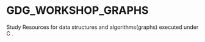 # GDG_WORKSHOP_GRAPHS
Study Resources for data structures and algorithms(graphs) executed under C .
